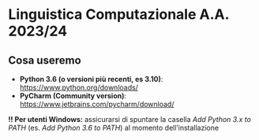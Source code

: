 # Linguistica Computazionale A.A. 2023/24
## Cosa useremo

- **Python 3.6 (o versioni più recenti, es 3.10)**: https://www.python.org/downloads/
- **PyCharm (Community version)**: https://www.jetbrains.com/pycharm/download/

**!! Per utenti Windows:** assicurarsi di spuntare la casella *Add Python 3.x to PATH* (es. *Add Python 3.6 to PATH*) al momento dellʼinstallazione
